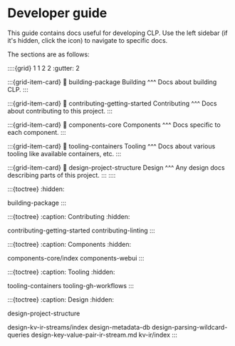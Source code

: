 # Developer guide

This guide contains docs useful for developing CLP. Use the left sidebar (if it's hidden, click the
<i class="fa fa-bars"></i> icon) to navigate to specific docs.

The sections are as follows:

::::{grid} 1 1 2 2
:gutter: 2

:::{grid-item-card}
:link: building-package
Building
^^^
Docs about building CLP.
:::

:::{grid-item-card}
:link: contributing-getting-started
Contributing
^^^
Docs about contributing to this project.
:::

:::{grid-item-card}
:link: components-core
Components
^^^
Docs specific to each component.
:::

:::{grid-item-card}
:link: tooling-containers
Tooling
^^^
Docs about various tooling like available containers, etc.
:::

:::{grid-item-card}
:link: design-project-structure
Design
^^^
Any design docs describing parts of this project.
:::
::::

:::{toctree}
:hidden:

building-package
:::

:::{toctree}
:caption: Contributing
:hidden:

contributing-getting-started
contributing-linting
:::

:::{toctree}
:caption: Components
:hidden:

components-core/index
components-webui
:::

:::{toctree}
:caption: Tooling
:hidden:

tooling-containers
tooling-gh-workflows
:::

:::{toctree}
:caption: Design
:hidden:

design-project-structure

design-kv-ir-streams/index
design-metadata-db
design-parsing-wildcard-queries
design-key-value-pair-ir-stream.md
kv-ir/index
:::
